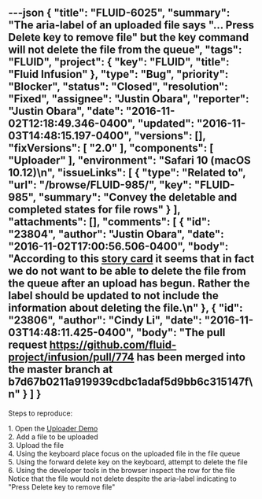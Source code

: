 ---json
{
  "title": "FLUID-6025",
  "summary": "The aria-label of an uploaded file says \"... Press Delete key to remove file\" but the key command will not delete the file from the queue",
  "tags": "FLUID",
  "project": {
    "key": "FLUID",
    "title": "Fluid Infusion"
  },
  "type": "Bug",
  "priority": "Blocker",
  "status": "Closed",
  "resolution": "Fixed",
  "assignee": "Justin Obara",
  "reporter": "Justin Obara",
  "date": "2016-11-02T12:18:49.346-0400",
  "updated": "2016-11-03T14:48:15.197-0400",
  "versions": [],
  "fixVersions": [
    "2.0"
  ],
  "components": [
    "Uploader"
  ],
  "environment": "Safari 10 (macOS 10.12)\n",
  "issueLinks": [
    {
      "type": "Related to",
      "url": "/browse/FLUID-985/",
      "key": "FLUID-985",
      "summary": "Convey the deletable and completed states for file rows"
    }
  ],
  "attachments": [],
  "comments": [
    {
      "id": "23804",
      "author": "Justin Obara",
      "date": "2016-11-02T17:00:56.506-0400",
      "body": "According to this [story card](https://wiki.fluidproject.org/display/Infusion13/Uploader+Storycards#UploaderStorycards-story2) it seems that in fact we do not want to be able to delete the file from the queue after an upload has begun. Rather the label should be updated to not include the information about deleting the file.\n"
    },
    {
      "id": "23806",
      "author": "Cindy Li",
      "date": "2016-11-03T14:48:11.425-0400",
      "body": "The pull request <https://github.com/fluid-project/infusion/pull/774> has been merged into the master branch at b7d67b0211a919939cdbc1adaf5d9bb6c315147f\n"
    }
  ]
}
---
Steps to reproduce:

1\. Open the [Uploader Demo](http://build.fluidproject.org/infusion/demos/uploader/)\
2\. Add a file to be uploaded\
3\. Upload the file\
4\. Using the keyboard place focus on the uploaded file in the file queue\
5\. Using the forward delete key on the keyboard, attempt to delete the file\
6\. Using the developer tools in the browser inspect the row for the file\
Notice that the file would not delete despite the aria-label indicating to "Press Delete key to remove file"

        